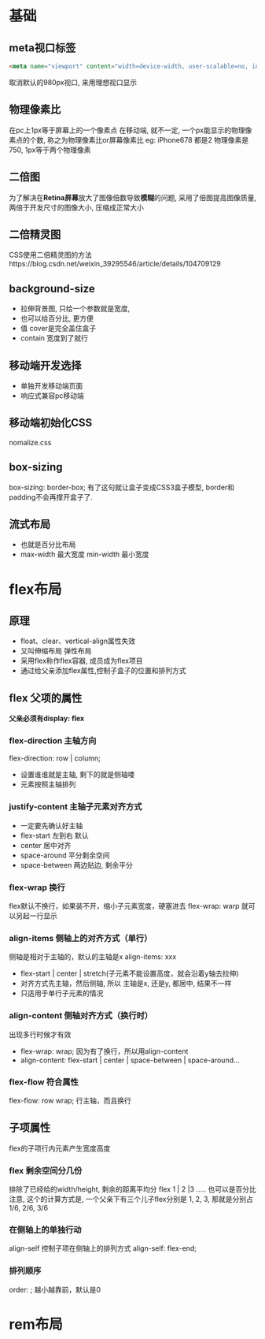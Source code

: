 # 基础

## meta视口标签

```html
<meta name="viewport" content="width=device-width, user-scalable=no, initial-scale=1.0, maximum-scale=1.0, minimum-scale=1.0">
```

取消默认的980px视口, 来用理想视口显示

## 物理像素比

在pc上1px等于屏幕上的一个像素点
在移动端, 就不一定, 一个px能显示的物理像素点的个数, 称之为物理像素比or屏幕像素比
eg: iPhone678 都是2
物理像素是750, 1px等于两个物理像素

## 二倍图

为了解决在**Retina屏幕**放大了图像倍数导致**模糊**的问题, 采用了倍图提高图像质量, 两倍于开发尺寸的图像大小, 压缩成正常大小

## 二倍精灵图

CSS使用二倍精灵图的方法https://blog.csdn.net/weixin_39295546/article/details/104709129

## background-size

+ 拉伸背景图, 只给一个参数就是宽度,
+ 也可以给百分比, 更方便
+ 值 cover是完全盖住盒子
+ contain 宽度到了就行

## 移动端开发选择

+ 单独开发移动端页面
+ 响应式兼容pc移动端 

## 移动端初始化CSS

nomalize.css

## box-sizing

box-sizing: border-box;
有了这句就让盒子变成CSS3盒子模型, border和padding不会再撑开盒子了. 

## 流式布局

+ 也就是百分比布局
+ max-width 最大宽度 min-width 最小宽度



# flex布局

## 原理

+ float、clear、vertical-align属性失效
+ 又叫伸缩布局 弹性布局
+ 采用flex称作flex容器, 成员成为flex项目
+ 通过给父亲添加flex属性,控制子盒子的位置和排列方式

## flex 父项的属性

**父亲必须有display: flex**

### flex-direction 主轴方向

flex-direction: row | column;

+ 设置谁谁就是主轴, 剩下的就是侧轴喽
+ 元素按照主轴排列

### justify-content 主轴子元素对齐方式 

+ 一定要先确认好主轴
+ flex-start 左到右 默认
+ center 居中对齐
+ space-around 平分剩余空间
+ space-between 两边贴边, 剩余平分

### flex-wrap 换行

flex默认不换行，如果装不开，缩小子元素宽度，硬塞进去
flex-wrap: warp  就可以另起一行显示

### align-items 侧轴上的对齐方式（单行）

侧轴是相对于主轴的，默认的主轴是x
align-items: xxx

+ flex-start | center | stretch(子元素不能设置高度，就会沿着y轴去拉伸)
+ 对齐方式先主轴，然后侧轴, 所以 主轴是x, 还是y, 都居中, 结果不一样
+ 只适用于单行子元素的情况

### align-content 侧轴对齐方式（换行时）

出现多行时候才有效

+ flex-wrap: wrap; 因为有了换行，所以用align-content
+ align-content:  flex-start | center | space-between | space-around...

### flex-flow 符合属性

flex-flow: row wrap;
行主轴，而且换行

## 子项属性

flex的子项行内元素产生宽度高度

### flex 剩余空间分几份

排除了已经给的width/height, 剩余的距离平均分
flex 1 | 2 |3 ..... 也可以是百分比
注意, 这个的计算方式是, 一个父亲下有三个儿子flex分别是 1, 2, 3, 那就是分别占1/6, 2/6, 3/6

 ### 在侧轴上的单独行动

align-self 控制子项在侧轴上的排列方式
align-self: flex-end;

### 排列顺序

order: <number>; 越小越靠前，默认是0





# rem布局

